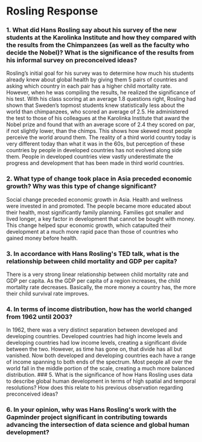 # Rosling Response

### 1. What did Hans Rosling say about his survey of the new students at the Karolinka Institute and how they compared with the results from the Chimpanzees (as well as the faculty who decide the Nobel)? What is the significance of the results from his informal survey on preconceived ideas?

Rosling’s initial goal for his survey was to determine how much his students already knew about global health by giving them 5 pairs of countries and asking which country in each pair has a higher child mortality rate. However, when he was compiling the results, he realized the significance of his test. With his class scoring at an average 1.8 questions right, Rosling had shown that Sweden’s topmost students knew statistically less about the world than chimpanzees, who scored an average of 2.5. He administered the test to those of his colleagues at the Karolinka Institute that award the Nobel prize and found that with an average score of 2.4 they scored on par, if not slightly lower, than the chimps. This shows how skewed most people perceive the world around them. The reality of a third world country today is very different today than what it was in the 60s, but perception of these countries by people in developed countries has not evolved along side them. People in developed countries view vastly underestimate the progress and development that has been made in third world countries. 

### 2. What type of change took place in Asia preceded economic growth? Why was this type of change significant?

Social change preceded economic growth in Asia. Health and wellness were invested in and promoted. The people became more educated about their health, most significantly family planning. Families got smaller and lived longer, a key factor in development that cannot be bought with money. This change helped spur economic growth, which catapulted their development at a much more rapid pace than those of countries who gained money before health. 

### 3. In accordance with Hans Rosling's TED talk, what is the relationship between child mortality and GDP per capita?

There is a very strong linear relationship between child mortality rate and GDP per capita. As the GDP per capita of a region increases, the child mortality rate decreases. Basically, the more money a country has, the more their child survival rate improves. 

### 4. In terms of income distribution, how has the world changed from 1962 until 2003?

In 1962, there was a very distinct separation between developed and developing countries. Developed countries had high income levels and developing countries had low income levels, creating a significant divide between the two. However, as time has gone on, that divide has all but vanished. Now both developed and developing countries each have a range of income spanning to both ends of the spectrum. Most people all over the world fall in the middle portion of the scale, creating a much more balanced distribution. ### 5. What is the significance of how Hans Rosling uses data to describe global human development in terms of high spatial and temporal resolutions? How does this relate to his previous observation regarding preconceived ideas?

### 6. In your opinion, why was Hans Rosling's work with the Gapminder project significant in contributing towards advancing the intersection of data science and global human development?
